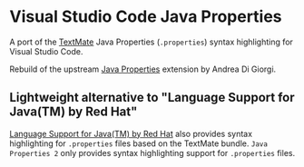 # Visual Studio Code Java Properties

A port of the [TextMate](https://github.com/textmate/java.tmbundle/blob/5f4204576e13a73c9dfce525d8ced41a39d004c3/Syntaxes/JavaProperties.plist)
Java Properties (`.properties`) syntax highlighting for Visual Studio Code.

Rebuild of the upstream [Java Properties](https://github.com/Ithildir/vscode-java-properties) extension by Andrea Di Giorgi.

## Lightweight alternative to "Language Support for Java(TM) by Red Hat"
[Language Support for Java(TM) by Red Hat](https://marketplace.visualstudio.com/items?itemName=redhat.java) also provides syntax highlighting for `.properties` files based on the TextMate bundle. `Java Properties 2` only provides syntax highlighting support for `.properties` files.